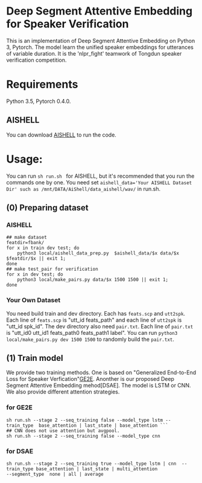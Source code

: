 # Deep Segment Attentive Embedding for Speaker Verification

This is an implementation of Deep Segment Attentive Embedding on Python 3, Pytorch. The model learn the unified speaker embeddings for utterances of variable duration. It is the 'nlpr_fight' teamwork of Tongdun speaker verification  competition. 

# Requirements
Python 3.5, Pytorch 0.4.0.
## AISHELL
You can download [AISHELL](http://www.aishelltech.com/kysjcp) to run the code.

# Usage:
You can run ```sh run.sh ``` for AISHELL, but it's recommended that you run the commands one by one. You need set ```aishell_data='Your AISHELL Dataset Dir' such as /mnt/DATA/AiShell/data_aishell/wav/``` in run.sh.

## (0) Preparing dataset
### AISHELL
``` 
## make dataset
featdir=fbank/
for x in train dev test; do
    python3 local/aishell_data_prep.py  $aishell_data/$x data/$x $featdir/$x || exit 1;
done 
## make test_pair for verification
for x in dev test; do
    python3 local/make_pairs.py data/$x 1500 1500 || exit 1;
done 
```
### Your Own Dataset
You need build train and dev directory. Each has ```feats.scp``` and ```utt2spk```.  Each line of ```feats.scp``` is "utt_id feats_path" and each line of ```utt2spk``` is "utt_id spk_id". The dev directory also need ```pair.txt```. Each line of ```pair.txt``` is "utt_id0 utt_id1 feats_path0 feats_path1 label". You can run ```python3 local/make_pairs.py dev 1500 1500``` to randomly build the ```pair.txt```.

## (1) Train model
We provide two training methods. One is based on "Generalized End-to-End Loss for Speaker Verfication"[GE2E](https://ieeexplore.ieee.org/stamp/stamp.jsp?tp=&arnumber=8462665). Anonther is our proposed Deep Segment Attentive Embedding mehod[DSAE]. The model is LSTM or CNN. We also provide different attention strategies. 
### for GE2E
```
sh run.sh --stage 2 --seq_training false --model_type lstm --train_type  base_attention | last_state | base_attention ```   
## CNN does not use attention but avgpool.
sh run.sh --stage 2 --seq_training false --model_type cnn 
```
### for DSAE
```                                                                                                                           
sh run.sh --stage 2 --seq_training true --model_type lstm | cnn  --train_type base_attention | last_state | multi_attention 
--segment_type  none | all | average
``` 
